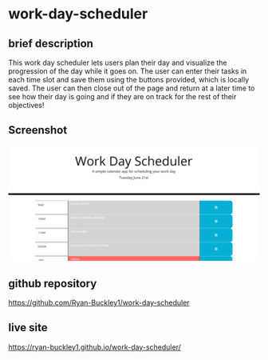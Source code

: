 # work-day-scheduler

## brief description

This work day scheduler lets users plan their day and visualize the progression of the day while it goes on. The user can enter their tasks in each time slot and save them using the buttons provided, which is locally saved. The user can then close out of the page and return at a later time to see how their day is going and if they are on track for the rest of their objectives! 

## Screenshot

<img src="./assets/images/work-day-scheduler-pic.png">

## github repository

https://github.com/Ryan-Buckley1/work-day-scheduler

## live site 

https://ryan-buckley1.github.io/work-day-scheduler/